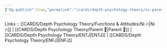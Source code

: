 ```yaml
---
{"dg-publish":true,"permalink":"/cards/depth-psychology-theory/ni-parent/","created":"2023-01-05T12:11:48.364+01:00","updated":"2023-03-09T10:12:54.368+01:00"}
---
```


Links :: [[CARDS/Depth Psychology Theory/Functions & Attitudes/Ni 🔥\|Ni 🔥]] | [[CARDS/Depth Psychology Theory/Parent 🤨\|Parent 🤨]] | [[CARDS/Depth Psychology Theory/ENTJ\|ENTJ]] | [[CARDS/Depth Psychology Theory/ENFJ\|ENFJ]]

